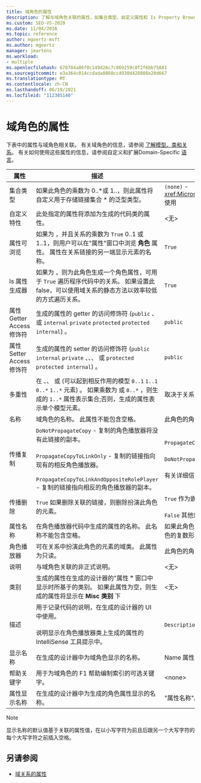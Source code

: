 ```yaml
---
title: 域角色的属性
description: 了解与域角色关联的属性，如集合类型、自定义属性和 Is Property Browsable。
ms.custom: SEO-VS-2020
ms.date: 11/04/2016
ms.topic: reference
author: mgoertz-msft
ms.author: mgoertz
manager: jmartens
ms.workload:
- multiple
ms.openlocfilehash: 670704a86f0c149d26c7c869259c0f2f6bb75881
ms.sourcegitcommit: e3a364c014ccdada0860cc4930d428808e20d667
ms.translationtype: MT
ms.contentlocale: zh-CN
ms.lasthandoff: 06/19/2021
ms.locfileid: "112385140"
---
```

# <a name="properties-of-domain-roles"></a>域角色的属性
下表中的属性与域角色相关联。 有关域角色的信息，请参阅 [了解模型、类和关系](../modeling/understanding-models-classes-and-relationships.md)。 有关如何使用这些属性的信息，请参阅自定义和扩展Domain-Specific [语言](../modeling/customizing-and-extending-a-domain-specific-language.md)。

|属性|描述|默认|
|-|-|-|
|集合类型|如果此角色的乘数为 0..*或 1..，则此属性将自定义用于存储链接集合 \* 的泛型类型。|`(none)` - <xref:Microsoft.VisualStudio.Modeling.LinkedElementCollection%601> 使用|
|自定义特性|此处指定的属性将添加为生成的代码类的属性。|<无\>|
|属性可浏览|如果为 ，并且关系的乘数为 `True` 0..1 或 1..1，则用户可以在"属性"窗口中浏览 **角色** 属性。 属性在关系链接的另一端显示元素的名称。|`True`|
|Is 属性生成器|如果为 ，则为此角色生成一个角色属性，可用于 `True` 遍历程序代码中的关系。 如果设置此 false，可以使用域关系的静态方法以效率较低的方式遍历关系。|`True`|
|属性 Getter Access 修饰符|生成的属性的 getter 的访问修饰符 (`public` 、 或 `internal` `private` `protected` `protected internal`) 。|`public`|
|属性 Setter Access 修饰符|生成的属性的 setter 的访问修饰符 (`public` `internal` `private` 、、、 或 `protected` `protected internal`) 。|`public`|
|多重性|在 、、 或 (可以起到相反作用的模型 `0..1` `1..1` `0..*` `1..*` 元素) 。 如果乘数为 或 `0..*` ，则生成的 `1..*` 属性表示集合;否则，生成的属性表示单个模型元素。|取决于关系类型以及这是关系中的源角色还是目标角色。|
|名称|域角色的名称。 此属性不能包含空格。|此角色的角色播放器的域类的名称。|
|传播复制|`DoNotPropagateCopy` - 复制的角色播放器将没有此链接的副本。<br /><br /> `PropagateCopyToLinkOnly` - 复制的链接指向现有的相反角色播放器。<br /><br /> `PropagateCopyToLinkAndOppositeRolePlayer` - 复制的链接指向相反的角色播放器的副本。|`PropagateCopyToLinkAndOppositeRolePlayer` 用于嵌入的源角色的 。<br /><br /> `DoNotPropagateCopy` 其他角色的 。<br /><br /> 有关详细信息，请参阅 [自定义复制行为](../modeling/customizing-copy-behavior.md)|
|传播删除|`True` 如果删除关联的链接，则删除扮演此角色的元素。|`True` 作为嵌入角色的目标。<br /><br /> `False` 其他角色的 。|
|属性名称|在角色播放器代码中生成的属性的名称。 此名称不能包含空格。|如果此角色具有零对一或一对一乘法，则相反角色的名称;否则为相反角色的复数形式名称。|
|角色播放器|可在关系中扮演此角色的元素的域类。 此属性为只读。|此角色的角色播放器的域类。|
|说明|与域角色关联的非正式说明。|<无\>|
|类别|生成的属性在生成的设计器的"属性 **"** 窗口中显示时所基于的类别。 如果此属性为空，则生成的属性将显示在 **Misc 类别** 下|<无\>|
|描述|用于记录代码的说明，在生成的设计器的 UI 中使用。<br /><br /> 说明显示在角色播放器类上生成的属性的 IntelliSense 工具提示中。|`Description for`*角色的全名*|
|显示名称|在生成的设计器中为域角色显示的名称。|Name 属性的调整后的值。|
|帮助关键字|用于为域角色的 F1 帮助编制索引的可选关键字。|\<none>|
|属性显示名称|在生成的设计器中为生成的角色属性显示的名称。|"属性名称"属性的调整后的值。|

> [!NOTE]
> 显示名称的默认值基于关联的属性值，在以小写字符为前且后跟另一个大写字符的每个大写字符之前插入空格。

## <a name="see-also"></a>另请参阅

- [域关系的属性](../modeling/properties-of-domain-relationships.md)